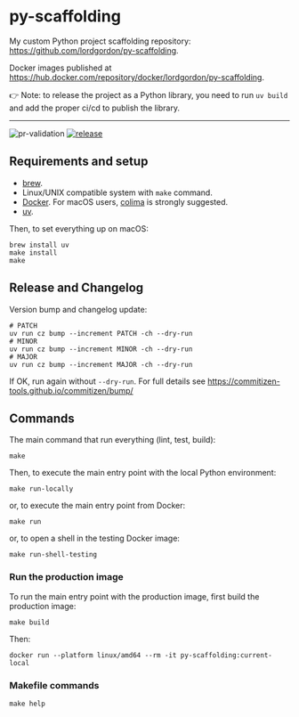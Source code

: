# py-scaffolding

My custom Python project scaffolding repository: https://github.com/lordgordon/py-scaffolding.

Docker images published at https://hub.docker.com/repository/docker/lordgordon/py-scaffolding.

:point_right: Note: to release the project as a Python library, you need to run `uv build` and add the proper ci/cd
to publish the library.

---

![pr-validation](https://github.com/lordgordon/py-scaffolding/workflows/pr-validation/badge.svg?branch=main)
[![release](https://github.com/lordgordon/py-scaffolding/actions/workflows/release.yaml/badge.svg)](https://github.com/lordgordon/py-scaffolding/actions/workflows/release.yaml)

## Requirements and setup

- [brew](https://brew.sh/).
- Linux/UNIX compatible system with `make` command.
- [Docker](https://www.docker.com/). For macOS users, [colima](https://github.com/abiosoft/colima) is strongly suggested.
- [uv](https://docs.astral.sh/uv/).

Then, to set everything up on macOS:

```shell
brew install uv
make install
make
```

## Release and Changelog

Version bump and changelog update:

```shell
# PATCH
uv run cz bump --increment PATCH -ch --dry-run
# MINOR
uv run cz bump --increment MINOR -ch --dry-run
# MAJOR
uv run cz bump --increment MAJOR -ch --dry-run
```

If OK, run again without `--dry-run`. For full details see
https://commitizen-tools.github.io/commitizen/bump/

## Commands

The main command that run everything (lint, test, build):

```shell
make
```

Then, to execute the main entry point with the local Python environment:

```shell
make run-locally
```

or, to execute the main entry point from Docker:

```shell
make run
```

or, to open a shell in the testing Docker image:

```shell
make run-shell-testing
```

### Run the production image

To run the main entry point with the production image, first build the production image:

```shell
make build
```

Then:

```shell
docker run --platform linux/amd64 --rm -it py-scaffolding:current-local
```

### Makefile commands

```shell
make help
```
